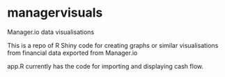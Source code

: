 # managervisuals
Manager.io data visualisations

This is a repo of R Shiny code for creating graphs or similar visualisations from financial data exported from Manager.io

app.R currently has the code for importing and displaying cash flow.
